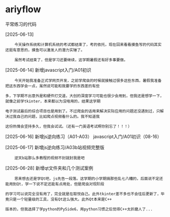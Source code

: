 # ariyflow
平常练习的代码

[2025-06-13]

        今天操作系统和计算机系统的考试都结束了，考的依托，现在回来看看摸鱼写的代码其实还挺有意思的，摸鱼可以激发人的潜力实锤了。

        虽然考试结束了，但是学习还要继续，这学期暑假还有好多事要做。

[2025-06-14] 新增javascript入门/A01初识
    
        今天开始我准备正式学网页开发，之前学爬虫的时候就接触过很多这些东西，暑假我准备把这东西学会一点，虽然说可能和我要学的东西差的有些
        
    多，下学期不出意外是和硬件打交道，大创的深度学习可能也很少会用到，但我还是想学一下，就像之前学tkinter，本来都以为没啥用的，结果这学期
    
    电子测试最后的综合项目也是用到了。不过爬虫的话用来解决实际应用的问题还没遇到过，只解决过我自己的问题，比如爬点视频看什么的。我不知道我
    
    这份热情会坚持多久，但我会试试。（还有一门英语考试啊你别忘了！！！）
    
[2025-06-16] 新增js逆向练习（A01-A03） javascript入门/A01初识（08-16）

[2025-06-17] 新增js逆向练习/A03b站视频完整版

        逆天b站那么多教程的视频不封就封我是吧

[2025-06-28] 新增qt文件夹和几个测试案例

        思来想去还是学Qt吧，js先告一段落。这学期的小学期搞那些乱七八糟的，后面说不定还能用到Qt，学一下说不定还能有点用处，但是爬虫对现阶段

    的学习可以说完全没有用了，完全就是在取悦自己。此外tkinter差不多也不会往后更新了，毕竟只是一个轻量级的工具，没有Qt这么强大。此外Qt本来是C++

    版本的，但我选择了学python的PySide6，用python习惯之后觉得C++太折磨人了...

